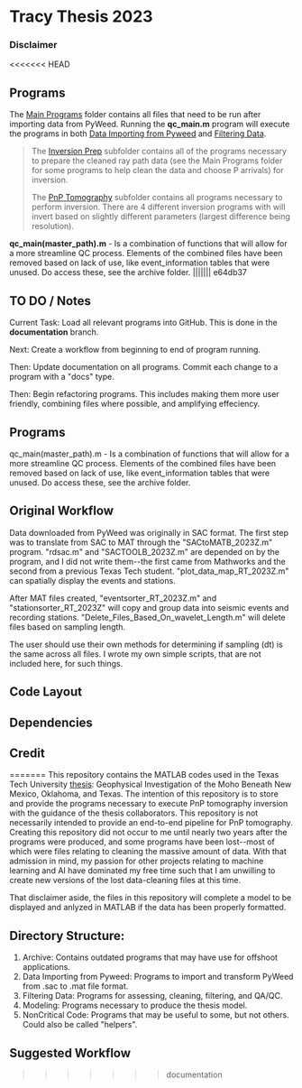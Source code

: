 # Tracy Thesis 2023
### **Disclaimer**

<<<<<<< HEAD
## Programs 
The [Main Programs](https://github.com/rykertracy/Tracy_Thesis_2023/tree/master/Main%20Programs) folder contains all files that need to be run after importing data from PyWeed. Running the **qc_main.m** program will execute the programs in both [Data Importing from Pyweed](https://github.com/rykertracy/Tracy_Thesis_2023/tree/master/Data%20Importing%20from%20Pyweed) and [Filtering Data](https://github.com/rykertracy/Tracy_Thesis_2023/tree/master/Filtering%20Data).

> The [Inversion Prep](https://github.com/rykertracy/Tracy_Thesis_2023/tree/master/Main%20Programs/Inversion%20Prep) subfolder contains all of the programs necessary to prepare the cleaned ray path data (see the Main Programs folder for some programs to help clean the data and choose P arrivals) for inversion.
>
> The [PnP Tomography](https://github.com/rykertracy/Tracy_Thesis_2023/tree/master/Main%20Programs/PnP%20Tomography) subfolder contains all programs necessary to perform inversion. There are 4 different inversion programs with will invert based on slightly different parameters (largest difference being resolution).

**qc_main(master_path).m** - Is a combination of functions that will allow for a more streamline QC process. Elements of the combined files have been removed based on lack of use, like event_information tables that were unused. Do access these, see the archive folder.
||||||| e64db37
## TO DO / Notes
Current Task: Load all relevant programs into GitHub. This is done in the **documentation** branch.

Next: Create a workflow from beginning to end of program running.

Then: Update documentation on all programs. Commit each change to a program with a "docs" type.

Then: Begin refactoring programs. This includes making them more user friendly, combining files where possible, and amplifying effeciency.

## Programs 
qc_main(master_path).m - Is a combination of functions that will allow for a more streamline QC process. Elements of the combined files have been removed based on lack of use, like event_information tables that were unused. Do access these, see the archive folder.

## Original Workflow
Data downloaded from PyWeed was originally in SAC format. The first step was to translate from SAC to MAT through the "SACtoMATB_2023Z.m" program. "rdsac.m" and "SACTOOLB_2023Z.m" are depended on by the program, and I did not write them--the first came from Mathworks and the second from a previous Texas Tech student. "plot_data_map_RT_2023Z.m" can spatially display the events and stations.

After MAT files created, "eventsorter_RT_2023Z.m" and "stationsorter_RT_2023Z" will copy and group data into seismic events and recording stations. "Delete_Files_Based_On_wavelet_Length.m" will delete files based on sampling length.

The user should use their own methods for determining if sampling (dt) is the same across all files. I wrote my own simple scripts, that are not included here, for such things.

## Code Layout

## Dependencies

## Credit
=======
This repository contains the MATLAB codes used in the Texas Tech University [thesis](): Geophysical Investigation of the Moho Beneath New Mexico, Oklahoma, and Texas. The intention of this repository is to store and provide the programs necessary to execute PnP tomography inversion with the guidance of the thesis collaborators. This repository is not necessarily intended to provide an end-to-end pipeline for PnP tomography. Creating this repository did not occur to me until nearly two years after the programs were produced, and some programs have been lost--most of which were files relating to cleaning the massive amount of data. With that admission in mind, my passion for other projects relating to machine learning and AI have dominated my free time such that I am unwilling to create new versions of the lost data-cleaning files at this time.

That disclaimer aside, the files in this repository will complete a model to be displayed and anlyzed in MATLAB if the data has been properly formatted.

## Directory Structure:
1) Archive: Contains outdated programs that may have use for offshoot applications.
2) Data Importing from Pyweed: Programs to import and transform PyWeed from .sac to .mat file format.
3) Filtering Data: Programs for assessing, cleaning, filtering, and QA/QC.
4) Modeling: Programs necessary to produce the thesis model.
5) NonCritical Code: Programs that may be useful to some, but not others. Could also be called "helpers".

## Suggested Workflow
>>>>>>> documentation

